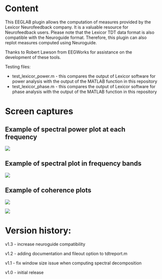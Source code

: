 # Content

This EEGLAB plugin allows the computation of measures provided by the Lexicor Neurofeedback company. It is a valuable resource for Neurofeedback users. Please note that the Lexicor TDT data format is also compatible with the Neuroguide format. Therefore, this plugin can also replot measures computed using Neuroguide.

Thanks to Robert Lawson from EEGWorks for assistance on the development of these tools.

Testing files:
- test_lexicor_power.m - this compares the output of Lexicor software for power analysis with the output of the MATLAB function in this repository
- test_lexicor_phase.m - this compares the output of Lexicor software for phase analysis with the output of the MATLAB function in this repository

# Screen captures

## Example of spectral power plot at each frequency

![](https://github.com/user-attachments/assets/6c97df46-5b5b-470e-95b4-8de1baa0beb5)

## Example of spectral plot in frequency bands

![](https://github.com/user-attachments/assets/6919415a-ec8b-42a5-bf20-23b2c26709d4)

## Example of coherence plots

![](https://github.com/user-attachments/assets/b4645b71-9c93-43ce-85d2-71768742c8e8)

![](https://github.com/user-attachments/assets/9cbb3c8a-87f4-43d8-8663-a5f4034679b5)


# Version history:

v1.3 - increase neuroguide compatibility

v1.2 - adding documentation and fileout option to tdtreport.m

v1.1 - fix window size issue when computing spectral decomposition

v1.0 - initial release 
